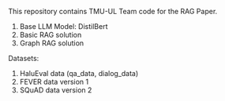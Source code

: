 This repository contains TMU-UL Team code for the RAG Paper.
1. Base LLM Model: DistilBert
2. Basic RAG solution
3. Graph RAG solution

Datasets:
1. HaluEval data (qa_data, dialog_data)
2. FEVER data version 1
3. SQuAD data version 2
